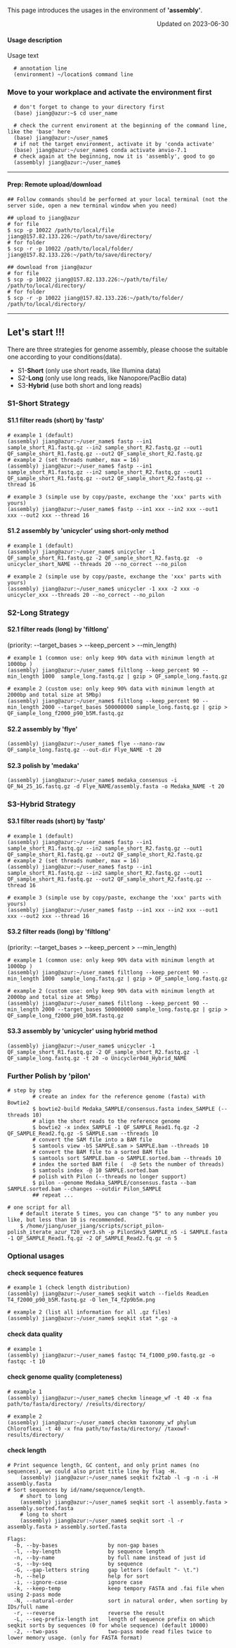 This page introduces the usages in the environment of **'assembly'**.

<p align="right"> Updated on 2023-06-30 </p>

#### Usage description
Usage text 
```
  # annotation line
  (environment) ~/location$ command line
```


### Move to your workplace and activate the environment first
```
  # don't forget to change to your directory first
  (base) jiang@azur:~$ cd user_name
  
  # check the current enviroment at the beginning of the command line, like the 'base' here
  (base) jiang@azur:~/user_name$
  # if not the target environment, activate it by 'conda activate'
  (base) jiang@azur:~/user_name$ conda activate anvio-7.1
  # check again at the beginning, now it is 'assembly', good to go
  (assembly) jiang@azur:~/user_name$ 
```

---
#### Prep: Remote upload/download
```
## Follow commands should be performed at your local terminal (not the server side, open a new terminal window when you need)

## upload to jiang@azur
# for file
$ scp -p 10022 /path/to/local/file jiang@157.82.133.226:~/path/to/save/directory/
# for folder
$ scp -r -p 10022 /path/to/local/folder/ jiang@157.82.133.226:~/path/to/save/directory/

## download from jiang@azur
# for file
$ scp -p 10022 jiang@157.82.133.226:~/path/to/file/ /path/to/local/directory/ 
# for folder
$ scp -r -p 10022 jiang@157.82.133.226:~/path/to/folder/ /path/to/local/directory/ 
```

---
## Let's start !!!

There are three strategies for genome assembly, please choose the suitable one according to your conditions(data).
- S1-**Short**  (only use short reads, like Illumina data)
- S2-**Long** (only use long reads, like Nanopore/PacBio data)  
- S3-**Hybrid** (use both short and long reads)

### S1-**Short** Strategy
#### S1.1 filter reads (short) by 'fastp'
```
# example 1 (default)
(assembly) jiang@azur:~/user_name$ fastp --in1 sample_short_R1.fastq.gz --in2 sample_short_R2.fastq.gz --out1 QF_sample_short_R1.fastq.gz --out2 QF_sample_short_R2.fastq.gz
# example 2 (set threads number, max = 16)
(assembly) jiang@azur:~/user_name$ fastp --in1 sample_short_R1.fastq.gz --in2 sample_short_R2.fastq.gz --out1 QF_sample_short_R1.fastq.gz --out2 QF_sample_short_R2.fastq.gz --thread 16

# example 3 (simple use by copy/paste, exchange the 'xxx' parts with yours)
(assembly) jiang@azur:~/user_name$ fastp --in1 xxx --in2 xxx --out1 xxx --out2 xxx --thread 16
```
#### S1.2 assembly by 'unicycler' using short-only method
```
# example 1 (default)
(assembly) jiang@azur:~/user_name$ unicycler -1 QF_sample_short_R1.fastq.gz -2 QF_sample_short_R2.fastq.gz  -o unicycler_short_NAME --threads 20 --no_correct --no_pilon

# example 2 (simple use by copy/paste, exchange the 'xxx' parts with yours)
(assembly) jiang@azur:~/user_name$ unicycler -1 xxx -2 xxx -o unicycler_xxx --threads 20 --no_correct --no_pilon
```


### S2-**Long** Strategy
#### S2.1 filter reads (long) by 'filtlong'
(priority: --target_bases > --keep_percent > --min_length)
```
# example 1 (common use: only keep 90% data with minimum length at 1000bp )
(assembly) jiang@azur:~/user_name$ filtlong --keep_percent 90 --min_length 1000  sample_long.fastq.gz | gzip > QF_sample_long.fastq.gz

# example 2 (custom use: only keep 90% data with minimum length at 2000bp and total size at 5Mbp)
(assembly) jiang@azur:~/user_name$ filtlong --keep_percent 90 --min_length 2000 --target_bases 500000000 sample_long.fastq.gz | gzip > QF_sample_long_f2000_p90_b5M.fastq.gz
```
#### S2.2 assembly by 'flye'
```
(assembly) jiang@azur:~/user_name$ flye --nano-raw QF_sample_long.fastq.gz --out-dir Flye_NAME -t 20
```
#### S2.3 polish by 'medaka'
```
(assembly) jiang@azur:~/user_name$ medaka_consensus -i QF_N4_25_1G.fastq.gz -d Flye_NAME/assembly.fasta -o Medaka_NAME -t 20
```



### S3-**Hybrid** Strategy
#### S3.1 filter reads (short) by 'fastp'
```
# example 1 (default)
(assembly) jiang@azur:~/user_name$ fastp --in1 sample_short_R1.fastq.gz --in2 sample_short_R2.fastq.gz --out1 QF_sample_short_R1.fastq.gz --out2 QF_sample_short_R2.fastq.gz
# example 2 (set threads number, max = 16)
(assembly) jiang@azur:~/user_name$ fastp --in1 sample_short_R1.fastq.gz --in2 sample_short_R2.fastq.gz --out1 QF_sample_short_R1.fastq.gz --out2 QF_sample_short_R2.fastq.gz --thread 16

# example 3 (simple use by copy/paste, exchange the 'xxx' parts with yours)
(assembly) jiang@azur:~/user_name$ fastp --in1 xxx --in2 xxx --out1 xxx --out2 xxx --thread 16
```
#### S3.2 filter reads (long) by 'filtlong'
(priority: --target_bases > --keep_percent > --min_length)
```
# example 1 (common use: only keep 90% data with minimum length at 1000bp )
(assembly) jiang@azur:~/user_name$ filtlong --keep_percent 90 --min_length 1000  sample_long.fastq.gz | gzip > QF_sample_long.fastq.gz

# example 2 (custom use: only keep 90% data with minimum length at 2000bp and total size at 5Mbp)
(assembly) jiang@azur:~/user_name$ filtlong --keep_percent 90 --min_length 2000 --target_bases 500000000 sample_long.fastq.gz | gzip > QF_sample_long_f2000_p90_b5M.fastq.gz
```
#### S3.3 assembly by 'unicycler' using hybrid method
```
(assembly) jiang@azur:~/user_name$ unicycler -1 QF_sample_short_R1.fastq.gz -2 QF_sample_short_R2.fastq.gz -l QF_sample_long.fastq.gz -t 20 -o Unicycler048_Hybrid_NAME
```


### Further Polish by 'pilon'
```
# step by step
		# create an index for the reference genome (fasta) with Bowtie2
		$ bowtie2-build Medaka_SAMPLE/consensus.fasta index_SAMPLE (--threads 10)
		# align the short reads to the reference genome
		$ bowtie2 -x index_SAMPLE -1 QF_SAMPLE_Read1.fq.gz -2 QF_SAMPLE_Read2.fq.gz -S SAMPLE.sam --threads 10
		# convert the SAM file into a BAM file 
		$ samtools view -bS SAMPLE.sam > SAMPLE.bam --threads 10
		# convert the BAM file to a sorted BAM file
		$ samtools sort SAMPLE.bam -o SAMPLE.sorted.bam --threads 10
		# index the sorted BAM file (  -@ Sets the number of threads)
		$ samtools index -@ 10 SAMPLE.sorted.bam
		# polish with Pilon (--threads no longer support)
		$ pilon --genome Medaka_SAMPLE/consensus.fasta --bam SAMPLE.sorted.bam --changes --outdir Pilon_SAMPLE 
		## repeat ...

# one script for all 
	# default iterate 5 times, you can change "5" to any number you like, but less than 10 is recommended.
 	$ /home/jiang/user_jiang/scripts/script_pilon-polish_iterate_azur_T20_ver3.sh -p PilonSHv3_SAMPLE_n5 -i SAMPLE.fasta -1 QF_SAMPLE_Read1.fq.gz -2 QF_SAMPLE_Read2.fq.gz -n 5

```

### Optional usages
#### check sequence features
```
# example 1 (check length distribution)
(assembly) jiang@azur:~/user_name$ seqkit watch --fields ReadLen T4_f2000_p90_b5M.fastq.gz -O len_T4_f2p9b5m.png

# example 2 (list all information for all .gz files)
(assembly) jiang@azur:~/user_name$ seqkit stat *.gz -a
```

#### check data quality
```
# example 1 
(assembly) jiang@azur:~/user_name$ fastqc T4_f1000_p90.fastq.gz -o fastqc -t 10
```

#### check genome quality (completeness)

```
# example 1 
(assembly) jiang@azur:~/user_name$ checkm lineage_wf -t 40 -x fna path/to/fasta/directory/ /results/directory/

# example 2
(assembly) jiang@azur:~/user_name$ checkm taxonomy_wf phylum Chloroflexi -t 40 -x fna path/to/fasta/directory/ /taxowf-results/directory/
```

#### check length
```
# Print sequence length, GC content, and only print names (no sequences), we could also print title line by flag -H.
	(assembly) jiang@azur:~/user_name$ seqkit fx2tab -l -g -n -i -H assembly.fasta
# Sort sequences by id/name/sequence/length.
	# short to long
	(assembly) jiang@azur:~/user_name$ seqkit sort -l assembly.fasta > assembly.sorted.fasta 
	# long to short
	(assembly) jiang@azur:~/user_name$ seqkit sort -l -r assembly.fasta > assembly.sorted.fasta 
  
Flags:
  -b, --by-bases                by non-gap bases
  -l, --by-length               by sequence length
  -n, --by-name                 by full name instead of just id
  -s, --by-seq                  by sequence
  -G, --gap-letters string      gap letters (default "- \t.")
  -h, --help                    help for sort
  -i, --ignore-case             ignore case
  -k, --keep-temp               keep tempory FASTA and .fai file when using 2-pass mode
  -N, --natural-order           sort in natural order, when sorting by IDs/full name
  -r, --reverse                 reverse the result
  -L, --seq-prefix-length int   length of sequence prefix on which seqkit sorts by sequences (0 for whole sequence) (default 10000)
  -2, --two-pass                two-pass mode read files twice to lower memory usage. (only for FASTA format)

```
